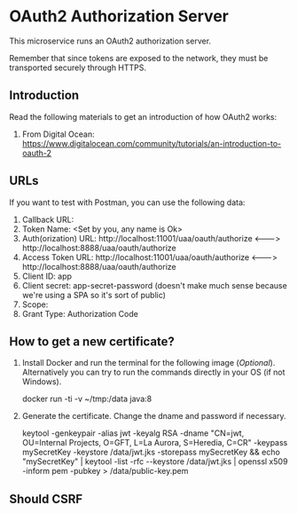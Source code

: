 
# OAuth2 Authorization Server

This microservice runs an OAuth2 authorization server.

Remember that since tokens are exposed to the network, they must be transported securely through HTTPS.

## Introduction

Read the following materials to get an introduction of how OAuth2 works:

1. From Digital Ocean: https://www.digitalocean.com/community/tutorials/an-introduction-to-oauth-2

## URLs

If you want to test with Postman, you can use the following data:

1. Callback URL: <Set by Postman>
2. Token Name: <Set by you, any name is Ok>
3. Auth(orization) URL: http://localhost:11001/uaa/oauth/authorize <---> http://localhost:8888/uaa/oauth/authorize
4. Access Token URL: http://localhost:11001/uaa/oauth/authorize <---> http://localhost:8888/uaa/oauth/authorize
5. Client ID: app
6. Client secret: app-secret-password (doesn't make much sense because we're using a SPA so it's sort of public)
7. Scope: <TBD>
8. Grant Type: Authorization Code

## How to get a new certificate?

1. Install Docker and run the terminal for the following image (*Optional*). Alternatively you can try to run the commands directly in your OS (if not Windows).

	docker run -ti -v ~/tmp:/data java:8

2. Generate the certificate. Change the dname and password if necessary.

	keytool -genkeypair -alias jwt -keyalg RSA -dname "CN=jwt, OU=Internal Projects, O=GFT, L=La Aurora, S=Heredia, C=CR" -keypass mySecretKey -keystore /data/jwt.jks -storepass mySecretKey && echo "mySecretKey" | keytool -list -rfc --keystore /data/jwt.jks | openssl x509 -inform pem -pubkey > /data/public-key.pem 
	
## Should CSRF 
